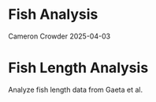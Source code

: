 Fish Analysis
================
Cameron Crowder
2025-04-03

# Fish Length Analysis

Analyze fish length data from Gaeta et al.
